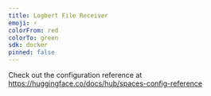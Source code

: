 ```yaml
---
title: Logbert File Receiver
emoji: ⚡
colorFrom: red
colorTo: green
sdk: docker
pinned: false
---
```


Check out the configuration reference at https://huggingface.co/docs/hub/spaces-config-reference

